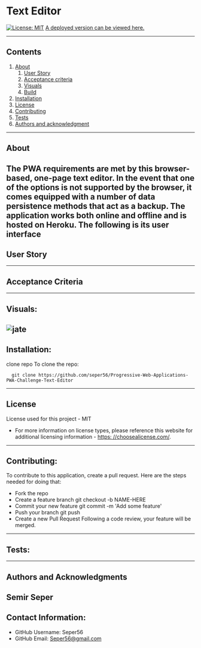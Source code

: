   
# Text Editor
  
  [![License: MIT](https://img.shields.io/badge/License-MIT-yellow.svg)](https://opensource.org/licenses/MIT)
  [A deployed version can be viewed here.](https://lit-basin-86996.herokuapp.com/)
  
---
## Contents
1. [About](#about)
    1. [User Story](#user%20story)
    2. [Acceptance criteria](#acceptance%20criteria)
    3. [Visuals](#visuals)
    4. [Build](#build)
2. [Installation](#installation)
3. [License](#license)
4. [Contributing](#contributing)
5. [Tests](#tests)
6. [Authors and acknowledgment](#authors%20and%20acknowledgment)
---
## About
  The PWA requirements are met by this browser-based, one-page text editor. In the event that one of the options is not supported by the browser, it comes equipped with a number of data persistence methods that act as a backup. The application works both online and offline and is hosted on Heroku. The following is its user interface
---
## User Story
  
---
## Acceptance Criteria
  
  
---
## Visuals:
  ![jate](https://user-images.githubusercontent.com/111944451/222607756-ef6a6137-2c83-48d1-8592-a896908e1ca1.png)
---
## Installation:
  clone repo
  To clone the repo:
  
      git clone https://github.com/seper56/Progressive-Web-Applications-PWA-Challenge-Text-Editor
  
---
## License
  License used for this project - MIT
  * For more information on license types, please reference this website
  for additional licensing information - [https: //choosealicense.com/](https://choosealicense.com/).
---
## Contributing:
  
  To contribute to this application, create a pull request.
  Here are the steps needed for doing that:
  - Fork the repo
  - Create a feature branch git checkout -b NAME-HERE
  - Commit your new feature git commit -m 'Add some feature'
  - Push your branch git push
  - Create a new Pull Request
  Following a code review, your feature will be merged.
---
## Tests:
  
---
## Authors and Acknowledgments
  Semir Seper
---
## Contact Information:
* GitHub Username: Seper56
* GitHub Email: Seper56@gmail.com
